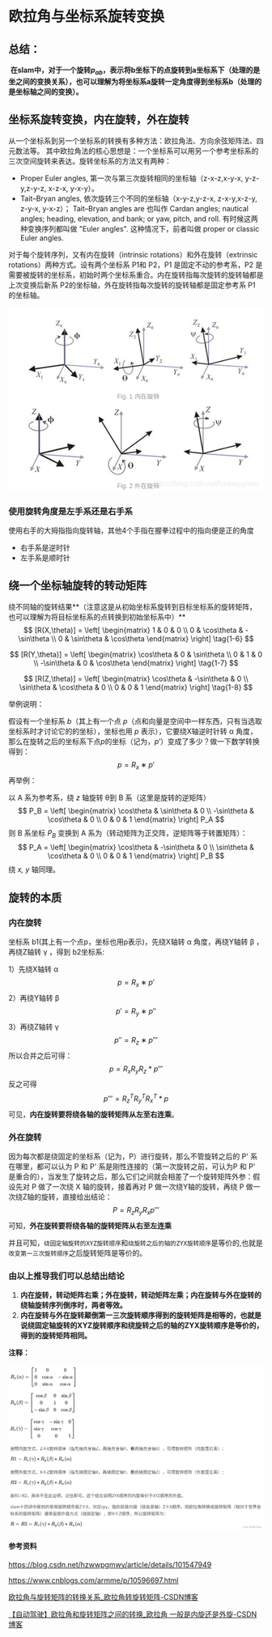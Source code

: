 # 欧拉角与坐标系旋转变换

## 总结：

​	**在slam中，对于一个旋转$p_{ab}$，表示将b坐标下的点旋转到a坐标系下（处理的是坐之间的变换关系），也可以理解为将坐标系a旋转一定角度得到坐标系b（处理的是坐标轴之间的变换）。**

## 坐标系旋转变换，内在旋转，外在旋转

从一个坐标系到另一个坐标系的转换有多种方法：欧拉角法、方向余弦矩阵法、四元数法等。
其中欧拉角法的核心思想是：一个坐标系可以用另一个参考坐标系的三次空间旋转来表达。旋转坐标系的方法又有两种：

- Proper Euler angles, 第一次与第三次旋转相同的坐标轴（z-x-z,x-y-x, y-z-y,z-y-z, x-z-x, y-x-y）。
- Tait–Bryan angles, 依次旋转三个不同的坐标轴（x-y-z,y-z-x, z-x-y,x-z-y, z-y-x, y-x-z）；
  Tait–Bryan angles are 也叫作 Cardan angles; nautical angles; heading, elevation, and bank; or yaw, pitch, and roll. 有时候这两种变换序列都叫做 "Euler angles". 这种情况下，前者叫做 proper or classic Euler angles.

对于每个旋转序列，又有内在旋转（intrinsic rotations）和外在旋转（extrinsic rotations）两种方式。设有两个坐标系 P1和 P2，P1 是固定不动的参考系，P2 是需要被旋转的坐标系，初始时两个坐标系重合。内在旋转指每次旋转的旋转轴都是上次变换后新系 P2的坐标轴，外在旋转指每次旋转的旋转轴都是固定参考系 P1 的坐标轴。

![在这里插入图片描述](media/20190927174150276.png)

###  **使用旋转角度是左手系还是右手系**

使用右手的大拇指指向旋转轴，其他4个手指在握拳过程中的指向便是正的角度

- 右手系是逆时针
- 左手系是顺时针

## 绕一个坐标轴旋转的转动矩阵

绕不同轴的旋转结果**（注意这是从初始坐标系旋转到目标坐标系的旋转矩阵，也可以理解为将目标坐标系的点转换到初始坐标系中）**
$$
[R(X,\theta)] = 
\left[
\begin{matrix}
1 & 0 & 0 \\
0 & \cos\theta & -\sin\theta \\
0 & \sin\theta & \cos\theta
\end{matrix}
\right] \tag{1-6}
$$

$$
[R(Y,\theta)] = 
\left[
\begin{matrix}
\cos\theta & 0 & \sin\theta \\
0 & 1 & 0 \\
-\sin\theta & 0 & \cos\theta
\end{matrix}
\right] \tag{1-7}
$$

$$
[R(Z,\theta)] = 
\left[
\begin{matrix}
\cos\theta & -\sin\theta & 0 \\
\sin\theta & \cos\theta & 0 \\
0 & 0 & 1
\end{matrix}
\right] \tag{1-8}
$$

举例说明：

假设有一个坐标系 $b$（其上有一个点 $p$（点和向量是空间中一样东西，只有当选取坐标系时才讨论它的的坐标），坐标也用 $p$ 表示），它要绕X轴逆时针转 α 角度，那么在旋转之后的坐标系下点$p$的坐标（记为，$p'$）变成了多少？做一下数学转换得到：
$$
p=R_x∗p'
$$
再举例：

以 A 系为参考系，绕 *z* 轴旋转 θ到 B 系（这里是旋转的逆矩阵）
$$
P_B =
\left[
\begin{matrix}
\cos\theta & \sin\theta & 0 \\
-\sin\theta & \cos\theta & 0 \\
0 & 0 & 1
\end{matrix}
\right]
P_A
$$
则 B 系坐标 *$P_B$* 变换到 A 系为（转动矩阵为正交阵，逆矩阵等于转置矩阵）：
$$
P_A =
\left[
\begin{matrix}
\cos\theta & -\sin\theta & 0 \\
\sin\theta & \cos\theta & 0 \\
0 & 0 & 1
\end{matrix}
\right]
P_B
$$
绕 *x, y* 轴同理。

## 旋转的本质

### 内在旋转

坐标系 b1(其上有一个点p，坐标也用p表示)，先绕X轴转 α 角度，再绕Y轴转 β ，再绕Z轴转 γ ，得到 b2坐标系:

1）先绕X轴转 α
$$
p=R_x∗p'
$$
2）再绕Y轴转 β
$$
p'=R_y∗p''
$$
3）再绕Z轴转 γ
$$
p''=R_z∗p'''
$$
所以合并之后可得：
$$
p = R_xR_yR_z * p'''
$$
反之可得
$$
p''' = R_z^TR_y^TR_x^T * p
$$
可见，**内在旋转要将绕各轴的旋转矩阵从左至右连乘**。

### 外在旋转

因为每次都是绕固定的坐标系（记为，P）进行旋转，那么不管旋转之后的 P' 系在哪里，都可以认为 P 和 P' 系是刚性连接的（第一次旋转之前，可认为P 和 P' 是重合的），当发生了旋转之后，那么它们之间就会相差了一个旋转矩阵外参：假设先对 P 做了一次绕 X 轴的旋转，接着再对 P 做一次绕Y轴的旋转，再绕 P 做一次绕Z轴的旋转，直接给出结论：
$$
P = R_zR_yR_xp'''
$$
可知，**外在旋转要将绕各轴的旋转矩阵从右至左连乘**

并且可知，`绕固定轴旋转的XYZ旋转顺序`和`绕旋转之后的轴的ZYX旋转顺序`是等价的,也就是`改变第一三次旋转顺序`之后旋转矩阵是等价的。

### 由以上推导我们可以总结出结论

1. **内在旋转，转动矩阵右乘；外在旋转，转动矩阵左乘；内在旋转与外在旋转的绕轴旋转序列倒序时，两者等效。**
2. **内在旋转与外在旋转颠倒第一三次旋转顺序得到的旋转矩阵是相等的，也就是说绕固定轴旋转的XYZ旋转顺序和绕旋转之后的轴的ZYX旋转顺序是等价的，得到的旋转矩阵相同。**



**注释：**

![img](media/f89b2b5aaaf84e2b8a2ee78ef7ab76bb.png)



#### 参考资料

https://blog.csdn.net/hzwwpgmwy/article/details/101547949

https://www.cnblogs.com/armme/p/10596697.html

[欧拉角与旋转矩阵的转换关系_欧拉角转旋转矩阵-CSDN博客](https://blog.csdn.net/hzwwpgmwy/article/details/101547949?ops_request_misc=&request_id=&biz_id=102&utm_term=欧拉角旋转&utm_medium=distribute.pc_search_result.none-task-blog-2~all~sobaiduweb~default-1-101547949.142^v100^pc_search_result_base4&spm=1018.2226.3001.4187)

[【自动驾驶】欧拉角和旋转矩阵之间的转换_欧拉角 一般是内旋还是外旋-CSDN博客](https://blog.csdn.net/qq_39523365/article/details/127442350?ops_request_misc=%7B%22request%5Fid%22%3A%22171570376116800182119406%22%2C%22scm%22%3A%2220140713.130102334..%22%7D&request_id=171570376116800182119406&biz_id=0&utm_medium=distribute.pc_search_result.none-task-blog-2~all~sobaiduend~default-2-127442350-null-null.142^v100^pc_search_result_base4&utm_term=欧拉角旋转&spm=1018.2226.3001.4187)